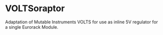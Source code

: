 # VOLTSoraptor
Adaptation of Mutable Instruments VOLTS for use as inline 5V regulator for a single Eurorack Module.

